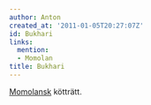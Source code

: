 ```yaml
---
author: Anton
created_at: '2011-01-05T20:27:07Z'
id: Bukhari
links:
  mention:
  - Momolan
title: Bukhari
---
```


[Momolansk] kötträtt.

  [Momolansk]: Momolan
